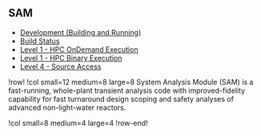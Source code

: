 ## SAM

- [Development (Building and Running)](ncrc/applications/ncrc_develop_sam.md)
- [Build Status](https://civet.inl.gov/repo/620/)
- [Level 1 - HPC OnDemand Execution](ncrc/applications/ncrc_ondemand_sam.md)
- [Level 1 - HPC Binary Execution](ncrc/applications/ncrc_hpc_sam.md)
- [Level 4 - Source Access](ncrc/applications/ncrc_level4_sam.md)

!row!
!col small=12 medium=8 large=8
System Analysis Module (SAM) is a fast-running, whole-plant transient analysis code with improved-fidelity capability for fast turnaround design scoping and safety analyses of advanced non-light-water reactors.

!col small=8 medium=4 large=4
!row-end!
